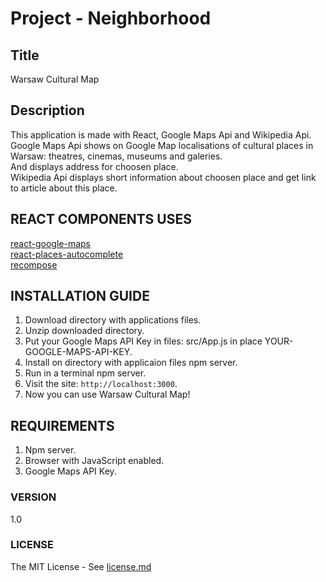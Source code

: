 # Project - Neighborhood

## Title

Warsaw Cultural Map

## Description

This application is made with React, Google Maps Api and Wikipedia Api.</br>
Google Maps Api shows on Google Map localisations of cultural places in Warsaw: theatres, cinemas, museums and galeries.</br>
And displays address for choosen place.</br>
Wikipedia Api displays short information about choosen place and get link to article about this place.

## REACT COMPONENTS USES

[react-google-maps](https://github.com/tomchentw/react-google-maps)</br>
[react-places-autocomplete](https://github.com/kenny-hibino/react-places-autocomplete)</br>
[recompose](https://github.com/acdlite/recompose)</br>

## INSTALLATION GUIDE

1. Download directory with applications files.
2. Unzip downloaded directory.
3. Put your Google Maps API Key in files: src/App.js in place YOUR-GOOGLE-MAPS-API-KEY.
4. Install on directory with applicaion files npm server.
5. Run in a terminal npm server.
6. Visit the site: `http://localhost:3000`.
7. Now you can use Warsaw Cultural Map!

## REQUIREMENTS

1. Npm server.
2. Browser with JavaScript enabled.
3. Google Maps API Key.
 
### VERSION

1.0

### LICENSE

The MIT License - See [license.md](https://github.com/hajczek/Neighborhood---Warsaw-Cultural-Map/blob/master/license/License.md)